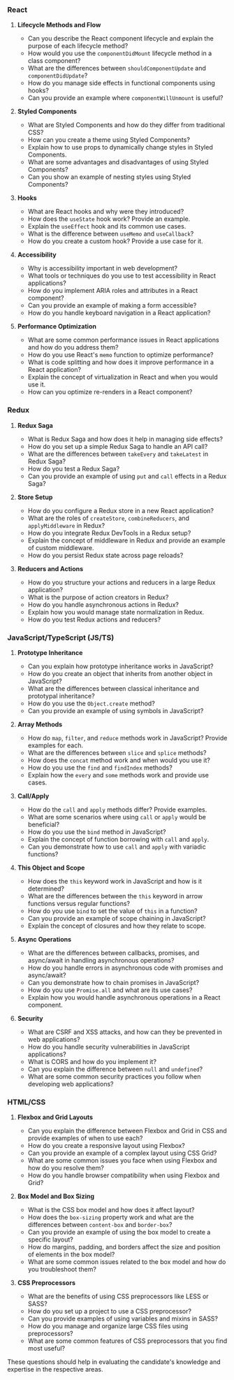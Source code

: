 ### React
1. **Lifecycle Methods and Flow**
   - Can you describe the React component lifecycle and explain the purpose of each lifecycle method?
   - How would you use the `componentDidMount` lifecycle method in a class component?
   - What are the differences between `shouldComponentUpdate` and `componentDidUpdate`?
   - How do you manage side effects in functional components using hooks?
   - Can you provide an example where `componentWillUnmount` is useful?

2. **Styled Components**
   - What are Styled Components and how do they differ from traditional CSS?
   - How can you create a theme using Styled Components?
   - Explain how to use props to dynamically change styles in Styled Components.
   - What are some advantages and disadvantages of using Styled Components?
   - Can you show an example of nesting styles using Styled Components?

3. **Hooks**
   - What are React hooks and why were they introduced?
   - How does the `useState` hook work? Provide an example.
   - Explain the `useEffect` hook and its common use cases.
   - What is the difference between `useMemo` and `useCallback`?
   - How do you create a custom hook? Provide a use case for it.

4. **Accessibility**
   - Why is accessibility important in web development?
   - What tools or techniques do you use to test accessibility in React applications?
   - How do you implement ARIA roles and attributes in a React component?
   - Can you provide an example of making a form accessible?
   - How do you handle keyboard navigation in a React application?

5. **Performance Optimization**
   - What are some common performance issues in React applications and how do you address them?
   - How do you use React's `memo` function to optimize performance?
   - What is code splitting and how does it improve performance in a React application?
   - Explain the concept of virtualization in React and when you would use it.
   - How can you optimize re-renders in a React component?

### Redux
1. **Redux Saga**
   - What is Redux Saga and how does it help in managing side effects?
   - How do you set up a simple Redux Saga to handle an API call?
   - What are the differences between `takeEvery` and `takeLatest` in Redux Saga?
   - How do you test a Redux Saga?
   - Can you provide an example of using `put` and `call` effects in a Redux Saga?

2. **Store Setup**
   - How do you configure a Redux store in a new React application?
   - What are the roles of `createStore`, `combineReducers`, and `applyMiddleware` in Redux?
   - How do you integrate Redux DevTools in a Redux setup?
   - Explain the concept of middleware in Redux and provide an example of custom middleware.
   - How do you persist Redux state across page reloads?

3. **Reducers and Actions**
   - How do you structure your actions and reducers in a large Redux application?
   - What is the purpose of action creators in Redux?
   - How do you handle asynchronous actions in Redux?
   - Explain how you would manage state normalization in Redux.
   - How do you test Redux actions and reducers?

### JavaScript/TypeScript (JS/TS)
1. **Prototype Inheritance**
   - Can you explain how prototype inheritance works in JavaScript?
   - How do you create an object that inherits from another object in JavaScript?
   - What are the differences between classical inheritance and prototypal inheritance?
   - How do you use the `Object.create` method?
   - Can you provide an example of using symbols in JavaScript?

2. **Array Methods**
   - How do `map`, `filter`, and `reduce` methods work in JavaScript? Provide examples for each.
   - What are the differences between `slice` and `splice` methods?
   - How does the `concat` method work and when would you use it?
   - How do you use the `find` and `findIndex` methods?
   - Explain how the `every` and `some` methods work and provide use cases.

3. **Call/Apply**
   - How do the `call` and `apply` methods differ? Provide examples.
   - What are some scenarios where using `call` or `apply` would be beneficial?
   - How do you use the `bind` method in JavaScript?
   - Explain the concept of function borrowing with `call` and `apply`.
   - Can you demonstrate how to use `call` and `apply` with variadic functions?

4. **This Object and Scope**
   - How does the `this` keyword work in JavaScript and how is it determined?
   - What are the differences between the `this` keyword in arrow functions versus regular functions?
   - How do you use `bind` to set the value of `this` in a function?
   - Can you provide an example of scope chaining in JavaScript?
   - Explain the concept of closures and how they relate to scope.

5. **Async Operations**
   - What are the differences between callbacks, promises, and async/await in handling asynchronous operations?
   - How do you handle errors in asynchronous code with promises and async/await?
   - Can you demonstrate how to chain promises in JavaScript?
   - How do you use `Promise.all` and what are its use cases?
   - Explain how you would handle asynchronous operations in a React component.

6. **Security**
   - What are CSRF and XSS attacks, and how can they be prevented in web applications?
   - How do you handle security vulnerabilities in JavaScript applications?
   - What is CORS and how do you implement it?
   - Can you explain the difference between `null` and `undefined`?
   - What are some common security practices you follow when developing web applications?

### HTML/CSS
1. **Flexbox and Grid Layouts**
   - Can you explain the difference between Flexbox and Grid in CSS and provide examples of when to use each?
   - How do you create a responsive layout using Flexbox?
   - Can you provide an example of a complex layout using CSS Grid?
   - What are some common issues you face when using Flexbox and how do you resolve them?
   - How do you handle browser compatibility when using Flexbox and Grid?

2. **Box Model and Box Sizing**
   - What is the CSS box model and how does it affect layout?
   - How does the `box-sizing` property work and what are the differences between `content-box` and `border-box`?
   - Can you provide an example of using the box model to create a specific layout?
   - How do margins, padding, and borders affect the size and position of elements in the box model?
   - What are some common issues related to the box model and how do you troubleshoot them?

3. **CSS Preprocessors**
   - What are the benefits of using CSS preprocessors like LESS or SASS?
   - How do you set up a project to use a CSS preprocessor?
   - Can you provide examples of using variables and mixins in SASS?
   - How do you manage and organize large CSS files using preprocessors?
   - What are some common features of CSS preprocessors that you find most useful?

These questions should help in evaluating the candidate's knowledge and expertise in the respective areas.
